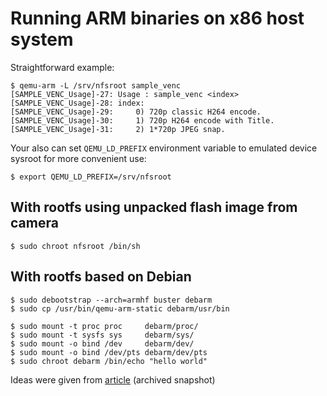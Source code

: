 # Running ARM binaries on x86 host system

Straightforward example:

```
$ qemu-arm -L /srv/nfsroot sample_venc
[SAMPLE_VENC_Usage]-27: Usage : sample_venc <index>
[SAMPLE_VENC_Usage]-28: index:
[SAMPLE_VENC_Usage]-29: 	0) 720p classic H264 encode.
[SAMPLE_VENC_Usage]-30: 	1) 720p H264 encode with Title.
[SAMPLE_VENC_Usage]-31: 	2) 1*720p JPEG snap.
```

Your also can set `QEMU_LD_PREFIX` environment variable to emulated device
sysroot for more convenient use:

```
$ export QEMU_LD_PREFIX=/srv/nfsroot
```

## With rootfs using unpacked flash image from camera

```
$ sudo chroot nfsroot /bin/sh
```

## With rootfs based on Debian

```
$ sudo debootstrap --arch=armhf buster debarm
$ sudo cp /usr/bin/qemu-arm-static debarm/usr/bin

$ sudo mount -t proc proc     debarm/proc/
$ sudo mount -t sysfs sys     debarm/sys/
$ sudo mount -o bind /dev     debarm/dev/
$ sudo mount -o bind /dev/pts debarm/dev/pts
$ sudo chroot debarm /bin/echo "hello world"
```

Ideas were given from [article](https://web.archive.org/web/20220531113945/https://ownyourbits.com/2018/06/13/transparently-running-binaries-from-any-architecture-in-linux-with-qemu-and-binfmt_misc/) (archived snapshot)
